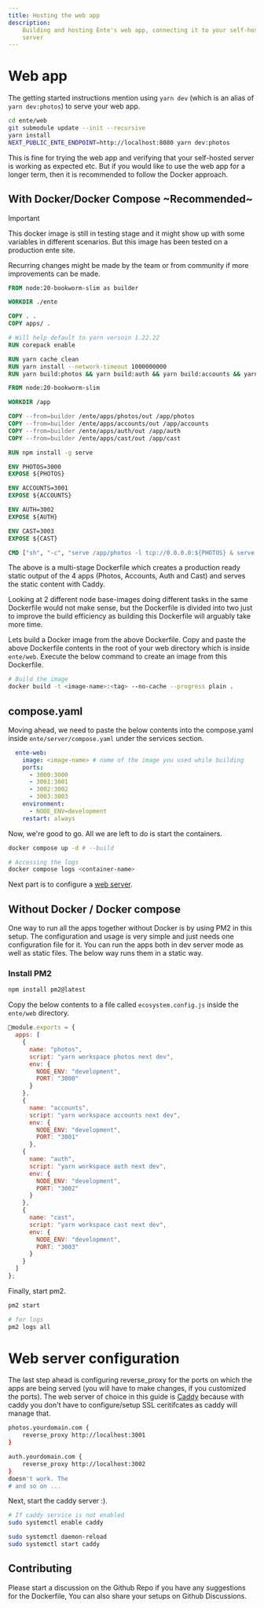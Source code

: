 ```yaml
---
title: Hosting the web app
description:
    Building and hosting Ente's web app, connecting it to your self-hosted
    server
---
```


# Web app

The getting started instructions mention using `yarn dev` (which is an alias of
`yarn dev:photos`) to serve your web app.

```sh
cd ente/web
git submodule update --init --recursive
yarn install
NEXT_PUBLIC_ENTE_ENDPOINT=http://localhost:8080 yarn dev:photos
```

This is fine for trying the web app and verifying that your self-hosted server is 
working as expected etc. But if you would like to use the web app for a longer term, 
then it is recommended to follow the Docker approach. 

## With Docker/Docker Compose ~Recommended~

> [!IMPORTANT]
>
> This docker image is still in testing stage and it might show up with some
> variables in different scenarios. But this image has been tested on a production 
> ente site. 
> 
> Recurring changes might be made by the team or from community if more
> improvements can be made.  

```dockerfile
FROM node:20-bookworm-slim as builder

WORKDIR ./ente

COPY . .
COPY apps/ .

# Will help default to yarn versoin 1.22.22
RUN corepack enable

RUN yarn cache clean
RUN yarn install --network-timeout 1000000000
RUN yarn build:photos && yarn build:auth && yarn build:accounts && yarn build:cast

FROM node:20-bookworm-slim

WORKDIR /app

COPY --from=builder /ente/apps/photos/out /app/photos
COPY --from=builder /ente/apps/accounts/out /app/accounts
COPY --from=builder /ente/apps/auth/out /app/auth
COPY --from=builder /ente/apps/cast/out /app/cast

RUN npm install -g serve

ENV PHOTOS=3000
EXPOSE ${PHOTOS}

ENV ACCOUNTS=3001
EXPOSE ${ACCOUNTS}

ENV AUTH=3002
EXPOSE ${AUTH}

ENV CAST=3003
EXPOSE ${CAST}

CMD ["sh", "-c", "serve /app/photos -l tcp://0.0.0.0:${PHOTOS} & serve tcp://0.0.0.0:${ACCOUNTS} -l /app/accounts & server tcp://0.0.0.0:${AUTH} -l /app/auth & server -l tcp://0.0.0.0:${CAST} & serve /app/cast]
```

The above is a multi-stage Dockerfile which creates a production ready static output
of the 4 apps (Photos, Accounts, Auth and Cast) and serves the static content with 
Caddy. 

Looking at 2 different node base-images doing different tasks in the same Dockerfile 
would not make sense, but the Dockerfile is divided into two just to improve the build 
efficiency as building this Dockerfile will arguably take more time.

Lets build a Docker image from the above Dockerfile. Copy and paste the above Dockerfile 
contents in the root of your web directory which is inside `ente/web`. Execute the 
below command to create an image from this Dockerfile.

```sh
# Build the image
docker build -t <image-name>:<tag> --no-cache --progress plain . 
```

## compose.yaml

Moving ahead, we need to paste the below contents into the compose.yaml inside
`ente/server/compose.yaml` under the services section. 

```yaml
  ente-web:
    image: <image-name> # name of the image you used while building
    ports:
      - 3000:3000
      - 3001:3001
      - 3002:3002
      - 3003:3003
    environment:
      - NODE_ENV=development
    restart: always
```

Now, we're good to go. All we are left to do is start the containers. 

```sh 
docker compose up -d # --build 

# Accessing the logs
docker compose logs <container-name>
```

Next part is to configure a [web server](#web-server-configuration).

## Without Docker / Docker compose

One way to run all the apps together without Docker is by using PM2 in this setup. The
configuration and usage is very simple and just needs one configuration file for it.
You can run the apps both in dev server mode as well as static files. The below way
runs them in a static way.

### Install PM2
```sh 
npm install pm2@latest 
```

Copy the below contents to a file called `ecosystem.config.js` inside the `ente/web`
directory. 

```js 
module.exports = {
  apps: [
    {
      name: "photos",
      script: "yarn workspace photos next dev",
      env: {
        NODE_ENV: "development",
        PORT: "3000"
      }
    },
    {
      name: "accounts",
      script: "yarn workspace accounts next dev",
      env: {
        NODE_ENV: "development",
        PORT: "3001"
      },
    {
      name: "auth",
      script: "yarn workspace auth next dev",
      env: {
        NODE_ENV: "development",
        PORT: "3002"
      }
    },
    {
      name: "cast",
      script: "yarn workspace cast next dev",
      env: {
        NODE_ENV: "development",
        PORT: "3003"
      }
    }
  ]
};

```

Finally, start pm2. 

```sh 
pm2 start 

# for logs
pm2 logs all
```

# Web server configuration 

The last step ahead is configuring reverse_proxy for the ports on which the 
apps are being served (you will have to make changes, if you customized the ports).
The web server of choice in this guide is [Caddy](https://caddyserver.com) because
with caddy you don't have to configure/setup SSL ceritifcates as caddy will manage that.

```sh
photos.yourdomain.com {
	reverse_proxy http://localhost:3001
}

auth.yourdomain.com {
    reverse_proxy http://localhost:3002
}
doesn't work. The
# and so on ...
```

Next, start the caddy server :). 

```sh 
# If caddy service is not enabled
sudo systemctl enable caddy

sudo systemctl daemon-reload 
sudo systemctl start caddy
```

## Contributing 

Please start a discussion on the Github Repo if you have any suggestions for the Dockerfile,
You can also share your setups on Github Discussions. 

<!-->
<!--This is fine for trying this out and verifying that your self-hosted server is-->
<!--working correctly etc. But if you would like to use the web app for a longer-->
<!--term, then it is recommended that you use a production build.-->
<!---->
<!--To create a production build, you can run the same process, but instead do a-->
<!--`yarn build` (which is an alias for `yarn build:photos`). For example,-->
<!---->
<!--```sh-->
<!--NEXT_PUBLIC_ENTE_ENDPOINT=http://localhost:8080 yarn build:photos-->
<!--```-->
<!---->
<!--This creates a production build, which is a static site consisting of a folder-->
<!--of HTML/CSS/JS files that can then be deployed on any standard web server.-->
<!---->
<!--Nginx is a common choice for a web server, and you can then put the generated-->
<!--static site (from the `web/apps/photos/out` folder) to where nginx would serve-->
<!--them. Note that there is nothing specific to nginx here - you can use any web-->
<!--server - the basic gist is that yarn build will produce a web/apps/photos/out-->
<!--folder that you can then serve with any web server of your choice.-->
<!---->
<!--If you're new to web development, you might find the [web app's README], and-->
<!--some of the documentation it its source code --->
<!--[docs/new.md](https://github.com/ente-io/ente/blob/main/web/docs/new.md),-->
<!--[docs/dev.md](https://github.com/ente-io/ente/blob/main/web/docs/dev.md) --->
<!--useful. We've also documented the process we use for our own production-->
<!--deploypments in-->
<!--[docs/deploy.md](https://github.com/ente-io/ente/blob/main/web/docs/deploy.md),-->
<!--though be aware that that is probably overkill for simple cases.-->
<!---->
<!--## Using Docker-->
<!---->
<!--We currently don't offer pre-built Docker images for the web app, however it is-->
<!--quite easy to build and deploy the web app in a Docker container without-->
<!--installing anything extra on your machine. For example, you can use the-->
<!--dockerfile from this-->
<!--[discussion](https://github.com/ente-io/ente/discussions/1183), or use the-->
<!--Dockerfile mentioned in the-->
<!--[notes](https://help.ente.io/self-hosting/guides/external-s3) created by a-->
<!--community member.-->
<!---->
<!--## Public sharing-->
<!---->
<!--If you'd also like to enable public sharing on the web app you're running,-->
<!--please follow the [step here](https://help.ente.io/self-hosting/faq/sharing).-->
